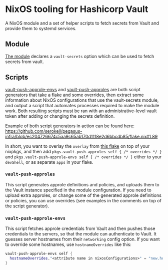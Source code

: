 # NixOS tooling for Hashicorp Vault

A NixOS module and a set of helper scripts to fetch secrets from Vault
and provide them to systemd services.

## Module

[The module](./modules/vault-secrets.nix) declares a `vault-secrets` option
which can be used to fetch secrets from vault.

<!-- FIXME: add more documentation -->

## Scripts

[vault-push-approle-envs](./scripts/vault-push-approle-envs.nix) and [vault-push-approles](./scripts/vault-push-approles.nix)
are both script generators that take a flake and some overrides, then extract
some information about NixOS configurations that use the vault-secrets
module, and output a script that automates processes required to make the
module work. Both resulting scripts must be ran with an administrative-level
vault token after adding or changing the secrets definition.

Example of both script generators in action can be found here: <https://github.com/serokell/pegasus-infra/blob/ec204726674c5aa9c65ab170d1118e2d6bbcdb85/flake.nix#L89>

In short, you want to overlay the `overlay` from [this flake](./flake.nix)
on top of your nixpkgs, and then add `pkgs.vault-push-approles self { /*
overrides */ }` and `pkgs.vault-push-approle-envs self { /* overrides */
}` either to your `devShell`, or as separate `apps` in your flake.

### `vault-push-approles`

This script generates approle definitions and policies, and uploads them
to the Vault instance specified in the module configuration. If you need
to upload extra approles, or change some of the generated approle definitions
or policies, you can use overrides (see examples in the comments on top
of the script generator).

### `vault-push-approle-envs`

This script fetches approle credentials from Vault and then pushes those
credentials to the servers, so that the module can authenticate to Vault.
It guesses server hostnames from their `networking` config option. If you
want to override some hostnames, use `hostnameOverrides` like this:

```nix
vault-push-approle-envs self {
  hostnameOverrides."<attribute name in nixosConfigurations>" = "new.host.name";
}
```
